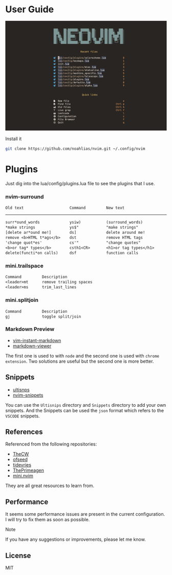 
# User Guide

![](./assets/dashboard.png)

Install it

```bash
git clone https://github.com/noahlias/nvim.git ~/.config/nvim
```

# Plugins

Just dig into the lua/config/plugins.lua file to see the plugins that I use.

### nvim-surround

    Old text                    Command         New text
--------------------------------------------------------------------------------
    surr*ound_words             ysiw)           (surround_words)
    *make strings               ys$"            "make strings"
    [delete ar*ound me!]        ds]             delete around me!
    remove <b>HTML t*ags</b>    dst             remove HTML tags
    'change quot*es'            cs'"            "change quotes"
    <b>or tag* types</b>        csth1<CR>       <h1>or tag types</h1>
    delete(functi*on calls)     dsf             function calls

### mini.trailspace

    Command         Description
    <leader>mt      remove trailing spaces
    <leader>ms      trim_last_lines

### mini.splitjoin

    Command         Description
    gj              toggle split/join

### Markdown Preview

- [vim-instant-markdown](https://github.com/instant-markdown/vim-instant-markdown)
- [markdown-viewer](https://chromewebstore.google.com/detail/markdown-viewer/ckkdlimhmcjmikdlpkmbgfkaikojcbjk?hl=JA)

The first one is used to with `node` and the second one is used with `chrome extension`.
Two solutions are useful but the second one is more better.

## Snippets

- [ultisnps](https://github.com/SirVer/ultisnips)
- [nvim-snippets](https://github.com/garymjr/nvim-snippets)

You can use the `Ultisnips` directory and `Snippets` directory to add your own snippets.
And the Snippets can be used the `json` format which refers to the `VSCODE` snippets.

## References

Referenced from the following repositories:

- [TheCW](https://github.com/theniceboy/nvim)
- [ofseed](https://github.com/ofseed/nvim/)
- [tjdevries](https://github.com/tjdevries/config_manager)
- [ThePrimeagen](https://github.com/ThePrimeagen/init.lua)
- [mini.nvim](https://github.com/echasnovski/mini.nvim)

They are all great resources to learn from.

## Performance

It seems some performance issues are present in the current configuration. I will try to fix them as soon as possible.

> [!Note]
> If you have any suggestions or improvements, please let me know.

## License

MIT
